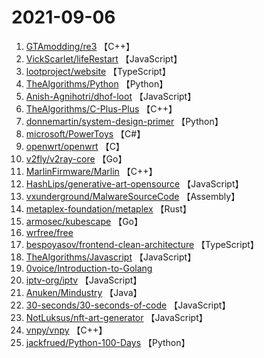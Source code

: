 # 2021-09-06

1. [GTAmodding/re3](https://github.com/GTAmodding/re3) 【C++】
2. [VickScarlet/lifeRestart](https://github.com/VickScarlet/lifeRestart) 【JavaScript】
3. [lootproject/website](https://github.com/lootproject/website) 【TypeScript】
4. [TheAlgorithms/Python](https://github.com/TheAlgorithms/Python) 【Python】
5. [Anish-Agnihotri/dhof-loot](https://github.com/Anish-Agnihotri/dhof-loot) 【JavaScript】
6. [TheAlgorithms/C-Plus-Plus](https://github.com/TheAlgorithms/C-Plus-Plus) 【C++】
7. [donnemartin/system-design-primer](https://github.com/donnemartin/system-design-primer) 【Python】
8. [microsoft/PowerToys](https://github.com/microsoft/PowerToys) 【C#】
9. [openwrt/openwrt](https://github.com/openwrt/openwrt) 【C】
10. [v2fly/v2ray-core](https://github.com/v2fly/v2ray-core) 【Go】
11. [MarlinFirmware/Marlin](https://github.com/MarlinFirmware/Marlin) 【C++】
12. [HashLips/generative-art-opensource](https://github.com/HashLips/generative-art-opensource) 【JavaScript】
13. [vxunderground/MalwareSourceCode](https://github.com/vxunderground/MalwareSourceCode) 【Assembly】
14. [metaplex-foundation/metaplex](https://github.com/metaplex-foundation/metaplex) 【Rust】
15. [armosec/kubescape](https://github.com/armosec/kubescape) 【Go】
16. [wrfree/free](https://github.com/wrfree/free) 
17. [bespoyasov/frontend-clean-architecture](https://github.com/bespoyasov/frontend-clean-architecture) 【TypeScript】
18. [TheAlgorithms/Javascript](https://github.com/TheAlgorithms/Javascript) 【JavaScript】
19. [0voice/Introduction-to-Golang](https://github.com/0voice/Introduction-to-Golang) 
20. [iptv-org/iptv](https://github.com/iptv-org/iptv) 【JavaScript】
21. [Anuken/Mindustry](https://github.com/Anuken/Mindustry) 【Java】
22. [30-seconds/30-seconds-of-code](https://github.com/30-seconds/30-seconds-of-code) 【JavaScript】
23. [NotLuksus/nft-art-generator](https://github.com/NotLuksus/nft-art-generator) 【JavaScript】
24. [vnpy/vnpy](https://github.com/vnpy/vnpy) 【C++】
25. [jackfrued/Python-100-Days](https://github.com/jackfrued/Python-100-Days) 【Python】
